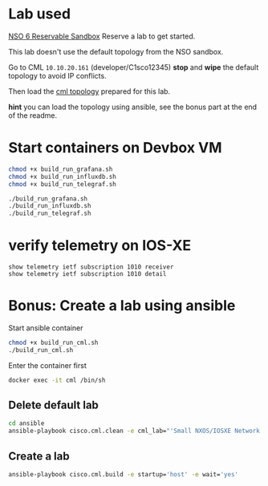 # Lab used

[NSO 6 Reservable Sandbox](https://developer.cisco.com/site/sandbox/) Reserve a lab to get started.

This lab doesn't use the default topology from the NSO sandbox.

Go to CML `10.10.20.161` (developer/C1sco12345) **stop** and **wipe** the default topology to avoid IP conflicts.

Then load the [cml topology](https://github.com/jillesca/open_telemetry_network/blob/main/ansible/cml_lab/topology.yaml) prepared for this lab.

**hint** you can load the topology using ansible, see the bonus part at the end of the readme.

# Start containers on Devbox VM

```bash
chmod +x build_run_grafana.sh
chmod +x build_run_influxdb.sh
chmod +x build_run_telegraf.sh

./build_run_grafana.sh
./build_run_influxdb.sh
./build_run_telegraf.sh
```

# verify telemetry on IOS-XE

```
show telemetry ietf subscription 1010 receiver
show telemetry ietf subscription 1010 detail
```

# Bonus: Create a lab using ansible

Start ansible container

```bash
chmod +x build_run_cml.sh
./build_run_cml.sh
```

Enter the container first

```bash
docker exec -it cml /bin/sh
```

## Delete default lab

```bash
cd ansible
ansible-playbook cisco.cml.clean -e cml_lab="'Small NXOS/IOSXE Network'"

```

## Create a lab

```bash
ansible-playbook cisco.cml.build -e startup='host' -e wait='yes'
```
